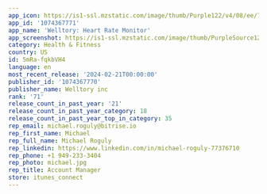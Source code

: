```yaml
---
app_icon: https://is1-ssl.mzstatic.com/image/thumb/Purple122/v4/08/ee/75/08ee75f3-4cbc-6e39-e517-08ca48a41947/AppIcon_free-0-0-1x_U007ephone-0-0-85-220.png/1024x1024bb.png
app_id: '1074367771'
app_name: 'Welltory: Heart Rate Monitor'
app_screenshot: https://is1-ssl.mzstatic.com/image/thumb/PurpleSource122/v4/6a/48/87/6a488733-4d41-6117-896a-1da708f74886/7d880639-40fd-4230-951a-20b1d538baef_01_big_English.jpg/1242x2688bb.png
category: Health & Fitness
country: US
id: 5mRa-fqkbVH4
language: en
most_recent_release: '2024-02-21T00:00:00'
publisher_id: '1074367770'
publisher_name: Welltory inc
rank: '71'
release_count_in_past_year: '21'
release_count_in_past_year_category: 18
release_count_in_past_year_top_in_category: 35
rep_email: michael.roguly@bitrise.io
rep_first_name: Michael
rep_full_name: Michael Roguly
rep_linkedin: https://www.linkedin.com/in/michael-roguly-77376710
rep_phone: +1 949-233-3404
rep_photo: michael.jpg
rep_title: Account Manager
store: itunes_connect
---
```

